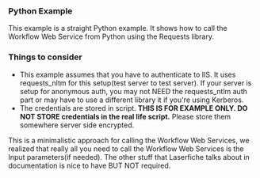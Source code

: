 ### Python Example

This example is a straight Python example. It shows how to call the Workflow Web Service from Python using the Requests library.

### Things to consider

+ This example assumes that you have to authenticate to IIS. It uses requests_nltm for this setup(test server to test server). If your server is setup for anonymous auth, you may not NEED the requests_ntlm auth part or may have to use a different library it if you're using Kerberos.
+ The credentials are stored in script. **THIS IS FOR EXAMPLE ONLY. DO NOT STORE credentials in the real life script.** Please store them somewhere server side encrypted.

This is a minimalistic approach for calling the Workflow Web Services, we realized that really all you need to call the Workflow Web Services is the Input parameters(if needed). The other stuff that Laserfiche talks about in documentation is nice to have BUT NOT required.
